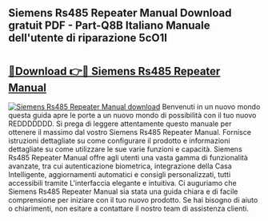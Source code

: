 ## Siemens Rs485 Repeater Manual Download gratuit PDF - Part-Q8B Italiano Manuale dell'utente di riparazione 5cO1I

# <h2><a href="http://dfahi5o.blite.top/?on=Siemens+Rs485+Repeater+Manual">🔗Download 👉🔴 Siemens Rs485 Repeater Manual</a></h2>

[![Siemens Rs485 Repeater Manual download](https://i.imgur.com/lujVjoI.png)](http://dfahi5o.blite.top/?on=Siemens+Rs485+Repeater+Manual)
Benvenuti in un nuovo mondo questa guida apre le porte a un nuovo mondo di possibilità con il tuo nuovo REDDDDDDD. Si prega di leggere attentamente questo manuale per ottenere il massimo dal vostro Siemens Rs485 Repeater Manual. Fornisce istruzioni dettagliate su come configurare il prodotto e informazioni dettagliate su come utilizzare le sue varie funzioni e capacità. Siemens Rs485 Repeater Manual offre agli utenti una vasta gamma di funzionalità avanzate, tra cui autenticazione biometrica, integrazione della Casa Intelligente, aggiornamenti automatici e consigli personalizzati, tutti accessibili tramite L'interfaccia elegante e intuitiva. Ci auguriamo che Siemens Rs485 Repeater Manual sia stata una guida chiara e di facile comprensione per iniziare con il tuo nuovo prodotto. Se hai bisogno di aiuto o chiarimenti, non esitare a contattare il nostro team di assistenza clienti.
